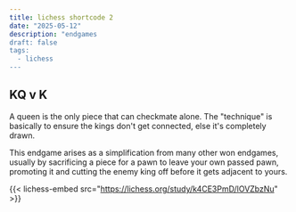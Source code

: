 ```yaml
---
title: lichess shortcode 2
date: "2025-05-12"
description: "endgames
draft: false
tags:
  - lichess
---
```



## KQ v K ##
A queen is the only piece that can checkmate alone. The "technique" is basically to ensure the kings don't get connected, else it's completely drawn.

This endgame arises as a simplification from many other won endgames, usually by sacrificing a piece for a pawn to leave your own passed pawn, promoting it and cutting the enemy king off before it gets adjacent to yours.

{{< lichess-embed src="https://lichess.org/study/k4CE3PmD/lOVZbzNu" >}}


